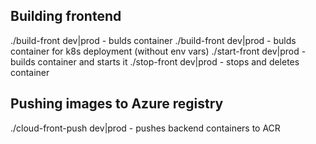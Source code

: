 ## Building frontend
./build-front dev|prod - bulds container
./build-front dev|prod - bulds container for k8s deployment (without env vars)
./start-front dev|prod - builds container and starts it
./stop-front dev|prod - stops and deletes container
## Pushing images to Azure registry
./cloud-front-push dev|prod - pushes backend containers to ACR
